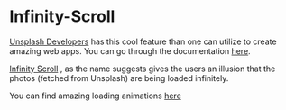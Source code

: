 # Infinity-Scroll

[Unsplash Developers](https://unsplash.com/developers) has this cool feature than one can utilize to create amazing web apps. You can go through the documentation [here](https://unsplash.com/documentation).


[Infinity Scroll](https://prasadanuj36.github.io/infinity-scroll/) , as the name suggests gives the users an illusion 
that the photos (fetched from Unsplash) are being loaded infinitely.

You can find amazing loading animations [here](https://loading.io/)


